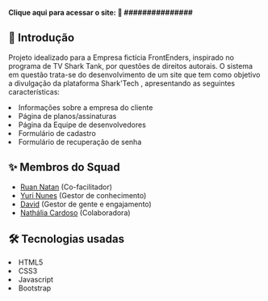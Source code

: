 <strong>Clique aqui para acessar o site: 🔗 ###############</strong>

<h2>📄 Introdução </h2>

<p>Projeto idealizado para a Empresa fictícia FrontEnders, inspirado no programa de TV Shark Tank, por questões de direitos autorais.
O sistema em questão trata-se do desenvolvimento de um site que tem como objetivo a divulgação da plataforma Shark'Tech , apresentando as seguintes características:</p>

<li>Informações sobre a empresa do cliente</li>
<li>Página de planos/assinaturas</li>
<li>Página da Equipe de desenvolvedores</li>
<li>Formulário de cadastro</li> 
<li>Formulário de recuperação de senha</li>

<h2>✨ Membros do Squad</h2>

<ul>
  <li><a href="https://github.com/VeGzx">Ruan Natan</a> (Co-facilitador)</li> 
  <li><a href="https://github.com/Yur1sz">Yuri Nunes</a> (Gestor de conhecimento)</li>
  <li><a href="https://github.com/davidyui">David</a> (Gestor de gente e engajamento)</li> 
  <li><a href="https://github.com/NHCardoso">Nathália Cardoso</a> (Colaboradora)</li>
</ul>

<h2>🛠 Tecnologias usadas</h2>

<li>HTML5</li>
<li>CSS3</li>
<li>Javascript</li>
<li>Bootstrap</li>
